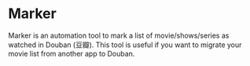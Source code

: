 # Marker

Marker is an automation tool to mark a list of movie/shows/series as watched in Douban (豆瓣). This tool is useful if you want to migrate your movie list from another app to Douban.


